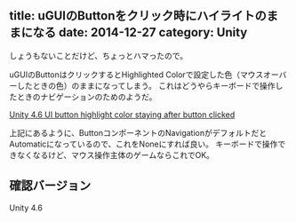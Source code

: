 title: uGUIのButtonをクリック時にハイライトのままになる
date: 2014-12-27
category: Unity
---

しょうもないことだけど、ちょっとハマったので。

uGUIのButtonはクリックするとHighlighted Colorで設定した色（マウスオーバーしたときの色）のままになってしまう。
これはどうやらキーボードで操作したときのナビゲーションのためのようだ。

[Unity 4.6 UI button highlight color staying after button clicked](http://answers.unity3d.com/questions/854724/unity-46-ui-button-highlight-color-staying-after-b.html)

上記にあるように、ButtonコンポーネントのNavigationがデフォルトだとAutomaticになっているので、これをNoneにすれば良い。
キーボードで操作できなくなるけど、マウス操作主体のゲームならこれでOK。

## 確認バージョン

Unity 4.6